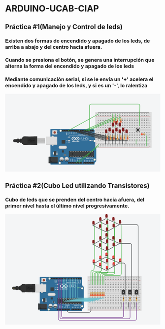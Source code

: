 # ARDUINO-UCAB-CIAP
## Práctica #1(Manejo y Control de leds)
### Existen dos formas de encendido y apagado de los leds,  de arriba a abajo y del centro hacia afuera. 
### Cuando se presiona el botón, se genera una interrupción  que alterna la forma del encendido y apagado de los leds
### Mediante comunicación serial, si se le envía un '+' acelera el encendido y apagado de los leds, y si es un '-', lo ralentiza
<img src="/img/practica1.png" alt="practica1"/>

## Práctica #2(Cubo Led utilizando Transistores)
### Cubo de leds que se prenden del centro hacia afuera, del primer nivel hasta el último nivel progresivamente. 

<img src="/img/practica2.png" alt="practica2"/>

